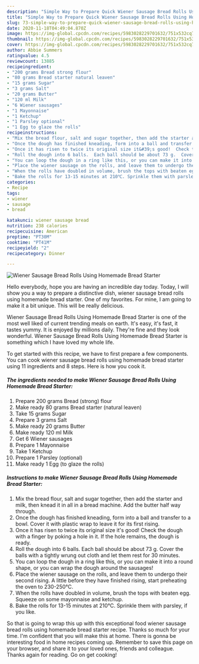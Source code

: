 ```yaml
---
description: "Simple Way to Prepare Quick Wiener Sausage Bread Rolls Using Homemade Bread Starter"
title: "Simple Way to Prepare Quick Wiener Sausage Bread Rolls Using Homemade Bread Starter"
slug: 73-simple-way-to-prepare-quick-wiener-sausage-bread-rolls-using-homemade-bread-starter
date: 2020-11-18T04:49:04.870Z
image: https://img-global.cpcdn.com/recipes/5983028229701632/751x532cq70/wiener-sausage-bread-rolls-using-homemade-bread-starter-recipe-main-photo.jpg
thumbnail: https://img-global.cpcdn.com/recipes/5983028229701632/751x532cq70/wiener-sausage-bread-rolls-using-homemade-bread-starter-recipe-main-photo.jpg
cover: https://img-global.cpcdn.com/recipes/5983028229701632/751x532cq70/wiener-sausage-bread-rolls-using-homemade-bread-starter-recipe-main-photo.jpg
author: Abbie Summers
ratingvalue: 4.5
reviewcount: 13885
recipeingredient:
- "200 grams Bread strong flour"
- "80 grams Bread starter natural leaven"
- "15 grams Sugar"
- "3 grams Salt"
- "20 grams Butter"
- "120 ml Milk"
- "6 Wiener sausages"
- "1 Mayonnaise"
- "1 Ketchup"
- "1 Parsley optional"
- "1 Egg to glaze the rolls"
recipeinstructions:
- "Mix the bread flour, salt and sugar together, then add the starter and milk, then knead it in all in a bread machine.  Add the butter half way through."
- "Once the dough has finished kneading, form into a ball and transfer to a bowl. Cover it with plastic wrap to leave it for  its first rising."
- "Once it has risen to twice its original size it&#39;s good!  Check the dough with a finger by poking a hole in it.  If the hole remains, the dough is ready."
- "Roll the dough into 6 balls.  Each ball should be about 73 g.  Cover the balls with a tightly wrung out cloth and let them rest for 30 minutes."
- "You can loop the dough in a ring like this, or you can make it into a round shape, or you can wrap the dough around the sausages!"
- "Place the wiener sausage on the rolls, and leave them to undergo their second rising.  A little before they have finished rising, start preheating the oven to 230-250℃."
- "When the rolls have doubled in volume, brush the tops with beaten egg.  Squeeze on some mayonnaise and ketchup."
- "Bake the rolls for 13-15 minutes at 210℃. Sprinkle them with parsley, if you like."
categories:
- Recipe
tags:
- wiener
- sausage
- bread

katakunci: wiener sausage bread 
nutrition: 238 calories
recipecuisine: American
preptime: "PT30M"
cooktime: "PT41M"
recipeyield: "2"
recipecategory: Dinner

---
```



![Wiener Sausage Bread Rolls Using Homemade Bread Starter](https://img-global.cpcdn.com/recipes/5983028229701632/751x532cq70/wiener-sausage-bread-rolls-using-homemade-bread-starter-recipe-main-photo.jpg)

Hello everybody, hope you are having an incredible day today. Today, I will show you a way to prepare a distinctive dish, wiener sausage bread rolls using homemade bread starter. One of my favorites. For mine, I am going to make it a bit unique. This will be really delicious.



Wiener Sausage Bread Rolls Using Homemade Bread Starter is one of the most well liked of current trending meals on earth. It's easy, it's fast, it tastes yummy. It is enjoyed by millions daily. They're fine and they look wonderful. Wiener Sausage Bread Rolls Using Homemade Bread Starter is something which I have loved my whole life.


To get started with this recipe, we have to first prepare a few components. You can cook wiener sausage bread rolls using homemade bread starter using 11 ingredients and 8 steps. Here is how you cook it.

<!--inarticleads1-->

##### The ingredients needed to make Wiener Sausage Bread Rolls Using Homemade Bread Starter:

1. Prepare 200 grams Bread (strong) flour
1. Make ready 80 grams Bread starter (natural leaven)
1. Take 15 grams Sugar
1. Prepare 3 grams Salt
1. Make ready 20 grams Butter
1. Make ready 120 ml Milk
1. Get 6 Wiener sausages
1. Prepare 1 Mayonnaise
1. Take 1 Ketchup
1. Prepare 1 Parsley (optional)
1. Make ready 1 Egg (to glaze the rolls)




<!--inarticleads2-->

##### Instructions to make Wiener Sausage Bread Rolls Using Homemade Bread Starter:

1. Mix the bread flour, salt and sugar together, then add the starter and milk, then knead it in all in a bread machine.  Add the butter half way through.
1. Once the dough has finished kneading, form into a ball and transfer to a bowl. Cover it with plastic wrap to leave it for  its first rising.
1. Once it has risen to twice its original size it&#39;s good!  Check the dough with a finger by poking a hole in it.  If the hole remains, the dough is ready.
1. Roll the dough into 6 balls.  Each ball should be about 73 g.  Cover the balls with a tightly wrung out cloth and let them rest for 30 minutes.
1. You can loop the dough in a ring like this, or you can make it into a round shape, or you can wrap the dough around the sausages!
1. Place the wiener sausage on the rolls, and leave them to undergo their second rising.  A little before they have finished rising, start preheating the oven to 230-250℃.
1. When the rolls have doubled in volume, brush the tops with beaten egg.  Squeeze on some mayonnaise and ketchup.
1. Bake the rolls for 13-15 minutes at 210℃. Sprinkle them with parsley, if you like.




So that is going to wrap this up with this exceptional food wiener sausage bread rolls using homemade bread starter recipe. Thanks so much for your time. I'm confident that you will make this at home. There is gonna be interesting food in home recipes coming up. Remember to save this page on your browser, and share it to your loved ones, friends and colleague. Thanks again for reading. Go on get cooking!
